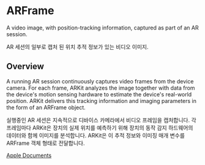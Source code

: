 # ARFrame
A video image, with position-tracking information, captured as part of an AR session.

AR 세션의 일부로 캡처 된 위치 추적 정보가 있는 비디오 이미지.

## Overview
A running AR session continuously captures video frames from the device camera. For each frame, ARKit analyzes the image together with data from the device's motion sensing hardware to estimate the device's real-world position. ARKit delivers this tracking information and imaging parameters in the form of an ARFrame object.

실행중인 AR 세션은 지속적으로 디바이스 카메라에서 비디오 프레임을 캡처합니다. 각 프레임마다 ARKit은 장치의 실제 위치를 예측하기 위해 장치의 동작 감지 하드웨어의 데이터와 함께 이미지를 분석합니다. ARKit은 이 추적 정보와 이미징 매개 변수를 ARFrame 객체 형태로 전달합니다.


[Apple Documents][apple]


[apple]: https://developer.apple.com/documentation/arkit/arframe
